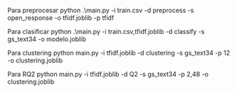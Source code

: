 
Para preprocesar
python .\main.py -i train.csv -d preprocess -s open_response -o tfidf.joblib -p tfidf

Para clasificar
python .\main.py -i train.csv,tfidf.joblib -d classify -s gs_text34 -o modelo.joblib

Para clustering
python main.py -i tfidf.joblib -d clustering -s gs_text34 -p 12 -o clustering.joblib

Para RQ2
python main.py -i tfidf.joblib -d Q2 -s gs_text34 -p 2,48 -o clustering.joblib